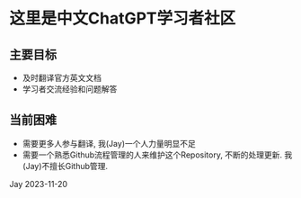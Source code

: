 # 这里是中文ChatGPT学习者社区

## 主要目标
- 及时翻译官方英文文档
- 学习者交流经验和问题解答


## 当前困难
- 需要更多人参与翻译, 我(Jay)一个人力量明显不足
- 需要一个熟悉Github流程管理的人来维护这个Repository, 不断的处理更新. 我(Jay)不擅长Github管理.



Jay
2023-11-20
